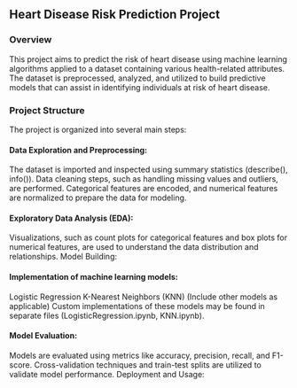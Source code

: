 ## Heart Disease Risk Prediction Project
### Overview
This project aims to predict the risk of heart disease using machine learning algorithms applied to a dataset containing various health-related attributes. The dataset is preprocessed, analyzed, and utilized to build predictive models that can assist in identifying individuals at risk of heart disease.

### Project Structure
The project is organized into several main steps:

#### Data Exploration and Preprocessing:

The dataset is imported and inspected using summary statistics (describe(), info()).
Data cleaning steps, such as handling missing values and outliers, are performed.
Categorical features are encoded, and numerical features are normalized to prepare the data for modeling.

#### Exploratory Data Analysis (EDA):
Visualizations, such as count plots for categorical features and box plots for numerical features, are used to understand the data distribution and relationships.
Model Building:

#### Implementation of machine learning models:
Logistic Regression
K-Nearest Neighbors (KNN)
(Include other models as applicable)
Custom implementations of these models may be found in separate files (LogisticRegression.ipynb, KNN.ipynb).

#### Model Evaluation:
Models are evaluated using metrics like accuracy, precision, recall, and F1-score.
Cross-validation techniques and train-test splits are utilized to validate model performance.
Deployment and Usage:
